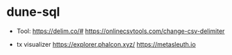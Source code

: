 # dune-sql
- Tool:
https://delim.co/#
https://onlinecsvtools.com/change-csv-delimiter

- tx visualizer
https://explorer.phalcon.xyz/
https://metasleuth.io


